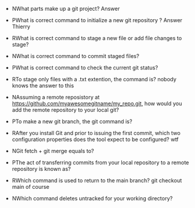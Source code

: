 - NWhat parts make up a git project? Answer

- PWhat is correct command to initialize a new git repository ?
  Answer Thierry

- RWhat is correct command to stage a new file or add file changes to stage?

- NWhat is correct command to commit staged files?

- PWhat is correct command to check the current git status?

- RTo stage only files with a .txt extention, the command is? nobody knows the answer to this

- NAssuming a remote reposistory at https://github.com/myawesomegitname/my_repo.git, how would you add the remote repository to your local git?

- PTo make a new git branch, the git command is?

- RAfter you install Git and prior to issuing the first commit, which two configuration properties does the tool expect to be configured? wtf

- NGit fetch + git merge equals to?

- PThe act of transferring commits from your local repository to a remote repository is known as?

- RWhich command is used to return to the main branch?
  git checkout main of course

- NWhich command deletes untracked for your working directory?
